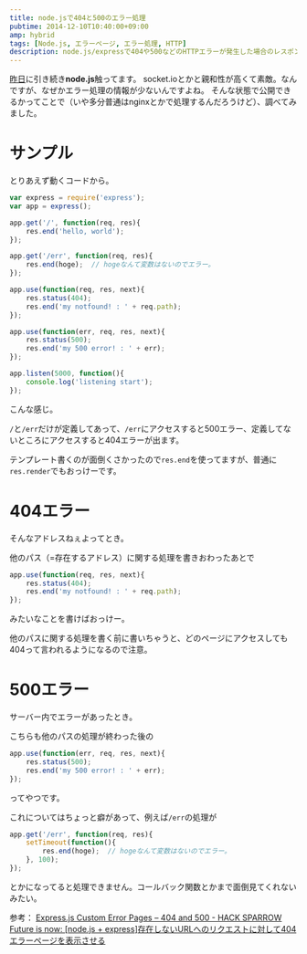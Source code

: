 ```yaml
---
title: node.jsで404と500のエラー処理
pubtime: 2014-12-10T10:40:00+09:00
amp: hybrid
tags: [Node.js, エラーページ, エラー処理, HTTP]
description: node.js/expressで404や500などのHTTPエラーが発生した場合のレスポンスをカスタマイズする方法です。
---
```


[昨日](/blog/2014/12/nodejs-nunjucks)に引き続き<strong>node.js</strong>触ってます。
socket.ioとかと親和性が高くて素敵。なんですが、なぜかエラー処理の情報が少ないんですよね。
そんな状態で公開できるかってことで（いや多分普通はnginxとかで処理するんだろうけど）、調べてみました。

# サンプル
とりあえず動くコードから。

``` javascript
var express = require('express');
var app = express();

app.get('/', function(req, res){
    res.end('hello, world');
});

app.get('/err', function(req, res){
    res.end(hoge);  // hogeなんて変数はないのでエラー。
});

app.use(function(req, res, next){
    res.status(404);
    res.end('my notfound! : ' + req.path);
});

app.use(function(err, req, res, next){
    res.status(500);
    res.end('my 500 error! : ' + err);
});

app.listen(5000, function(){
    console.log('listening start');
});
```
こんな感じ。

`/`と`/err`だけが定義してあって、`/err`にアクセスすると500エラー、定義してないところにアクセスすると404エラーが出ます。

テンプレート書くのが面倒くさかったので`res.end`を使ってますが、普通に`res.render`でもおっけーです。

# 404エラー
そんなアドレスねぇよってとき。

他のパス（=存在するアドレス）に関する処理を書きおわったあとで
``` javascript
app.use(function(req, res, next){
    res.status(404);
    res.end('my notfound! : ' + req.path);
});
```
みたいなことを書けばおっけー。

他のパスに関する処理を書く前に書いちゃうと、どのページにアクセスしても404って言われるようになるので注意。

# 500エラー
サーバー内でエラーがあったとき。

こちらも他のパスの処理が終わった後の
``` javascript
app.use(function(err, req, res, next){
    res.status(500);
    res.end('my 500 error! : ' + err);
});
```
ってやつです。

これについてはちょっと癖があって、例えば`/err`の処理が
``` javascript
app.get('/err', function(req, res){
    setTimeout(function(){
        res.end(hoge);  // hogeなんて変数はないのでエラー。
    }, 100);
});
```
とかになってると処理できません。コールバック関数とかまで面倒見てくれないみたい。

参考：
[Express.js Custom Error Pages – 404 and 500 - HACK SPARROW](http://www.hacksparrow.com/express-js-custom-error-pages-404-and-500.html)
[Future is now: [node.js + express]存在しないURLへのリクエストに対して404エラーページを表示させる](http://future-is-now-k02.blogspot.jp/2012/11/nodejs-expressurl404.html)
